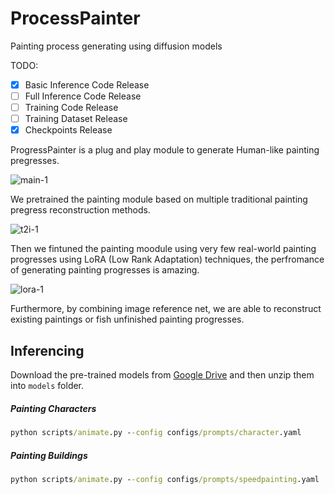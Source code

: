 # ProcessPainter

Painting process generating using diffusion models

TODO:

- [x] Basic Inference Code Release
- [ ] Full Inference Code Release
- [ ] Training Code Release
- [ ] Training Dataset Release
- [x] Checkpoints Release

ProgressPainter is a plug and play module to generate Human-like painting pregresses.

![main-1](https://p.ipic.vip/sw3mk1.png)

We pretrained the painting module based on multiple traditional painting pregress reconstruction methods.                                                                                                                                                                                                                             

![t2i-1](https://p.ipic.vip/h3zns7.png)

Then we fintuned the painting moodule using very few real-world painting progresses using LoRA (Low Rank Adaptation) techniques, the perfromance of generating painting progresses is amazing.

![lora-1](https://p.ipic.vip/vpuzau.png)

Furthermore, by combining image reference net, we are able to reconstruct existing paintings or fish unfinished painting progresses.

## Inferencing

Download the pre-trained models from [Google Drive](https://drive.google.com/file/d/1Kgr2uieeY5GJr0TtQJkHt7sQw1PMEstj/view?usp=share_link) and then unzip them into `models` folder.

##### Painting Characters

```cmd
python scripts/animate.py --config configs/prompts/character.yaml 
```

##### Painting Buildings

```cmd
python scripts/animate.py --config configs/prompts/speedpainting.yaml 
```


